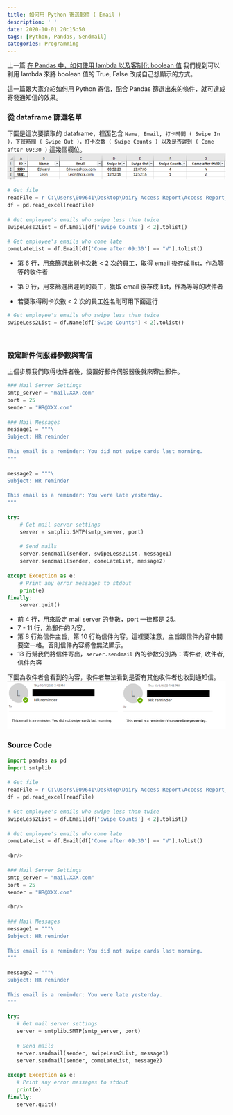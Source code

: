 ```yaml
---
title: 如何用 Python 寄送郵件 ( Email )
description: ' '
date: 2020-10-01 20:15:50
tags: [Python, Pandas, Sendmail]
categories: Programming
---
```


上一篇 [在 Pandas 中，如何使用 lambda 以及客制化 boolean 值](https://ycjhuo.gitlab.io/2020/08/21/How-to-use-lambda-customize-boolean-value-in-Pandas/) 我們提到可以利用 lambda 來將 boolean 值的 True, False 改成自己想顯示的方式。

這一篇跟大家介紹如何用 Python 寄信，配合 Pandas 篩選出來的條件，就可達成寄發通知信的效果。

### 從 dataframe 篩選名單
下圖是這次要讀取的 dataframe，裡面包含 ```Name, Email, 打卡時間 ( Swipe In )，下班時間 ( Swipe Out )，打卡次數 ( Swipe Counts ) 以及是否遲到 ( Come after 09:30 )``` 這幾個欄位。
![27-1](../images/27-1.png)

```python
# Get file
readFile = r'C:\Users\009641\Desktop\Dairy Access Report\Access Report_9999.xlsx'
df = pd.read_excel(readFile)

# Get employee's emails who swipe less than twice
swipeLess2List = df.Email[df['Swipe Counts'] < 2].tolist()

# Get employee's emails who come late
comeLateList = df.Email[df['Come after 09:30'] == "V"].tolist()
```
- 第 6 行，用來篩選出刷卡次數 < 2 次的員工，取得 email 後存成 list，作為等等的收件者
- 第 9 行，用來篩選出遲到的員工，獲取 email 後存成 list，作為等等的收件者

- 若要取得刷卡次數 < 2 次的員工姓名則可用下面這行
```python
# Get employee's emails who swipe less than twice
swipeLess2List = df.Name[df['Swipe Counts'] < 2].tolist()
```
<br/>

### 設定郵件伺服器參數與寄信
上個步驟我們取得收件者後，設置好郵件伺服器後就來寄出郵件。

```python
### Mail Server Settings 
smtp_server = "mail.XXX.com"
port = 25
sender = "HR@XXX.com"

### Mail Messages
message1 = """\
Subject: HR reminder

This email is a reminder: You did not swipe cards last morning.
"""

message2 = """\
Subject: HR reminder

This email is a reminder: You were late yesterday.
"""

try:
    # Get mail server settings
    server = smtplib.SMTP(smtp_server, port)
    
    # Send mails
    server.sendmail(sender, swipeLess2List, message1)
    server.sendmail(sender, comeLateList, message2)

except Exception as e:
    # Print any error messages to stdout
    print(e)
finally:
    server.quit()
```
- 前 4 行，用來設定 mail server 的參數，port 一律都是 25。
- 7 - 11 行，為郵件的內容。
 - 第 8 行為信件主旨，第 10 行為信件內容。這裡要注意，主旨跟信件內容中間要空一格。否則信件內容將會無法顯示。
- 18 行幫我們將信件寄出，```server.sendmail``` 內的參數分別為：寄件者, 收件者, 信件內容

下圖為收件者會看到的內容，收件者無法看到是否有其他收件者也收到通知信。
 ![27-2](../images/27-2.png)


 ### Source Code
 ```python
import pandas as pd
import smtplib

# Get file
readFile = r'C:\Users\009641\Desktop\Dairy Access Report\Access Report_9999.xlsx'
df = pd.read_excel(readFile)

# Get employee's emails who swipe less than twice
swipeLess2List = df.Email[df['Swipe Counts'] < 2].tolist()

# Get employee's emails who come late
comeLateList = df.Email[df['Come after 09:30'] == "V"].tolist()

<br/>

### Mail Server Settings 
smtp_server = "mail.XXX.com"
port = 25
sender = "HR@XXX.com"

<br/>

### Mail Messages
message1 = """\
Subject: HR reminder

This email is a reminder: You did not swipe cards last morning.
"""

message2 = """\
Subject: HR reminder

This email is a reminder: You were late yesterday.
"""

try:
    # Get mail server settings
    server = smtplib.SMTP(smtp_server, port)
    
    # Send mails
    server.sendmail(sender, swipeLess2List, message1)
    server.sendmail(sender, comeLateList, message2)

except Exception as e:
    # Print any error messages to stdout
    print(e)
finally:
    server.quit()
 ```
 
